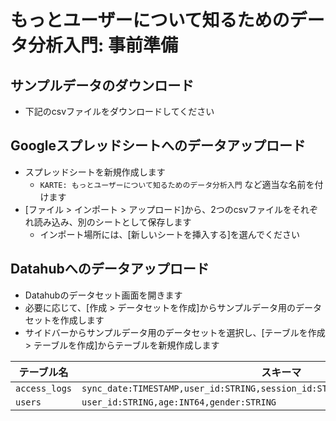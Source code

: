 # もっとユーザーについて知るためのデータ分析入門: 事前準備
## サンプルデータのダウンロード
- 下記のcsvファイルをダウンロードしてください

## Googleスプレッドシートへのデータアップロード
- スプレッドシートを新規作成します
    - `KARTE: もっとユーザーについて知るためのデータ分析入門` など適当な名前を付けます
- [ファイル > インポート > アップロード]から、2つのcsvファイルをそれぞれ読み込み、別のシートとして保存します
    - インポート場所には、[新しいシートを挿入する]を選んでください

## Datahubへのデータアップロード
- Datahubのデータセット画面を開きます
- 必要に応じて、[作成 > データセットを作成]からサンプルデータ用のデータセットを作成します
- サイドバーからサンプルデータ用のデータセットを選択し、[テーブルを作成 > テーブルを作成]からテーブルを新規作成します

テーブル名 | スキーマ
-- | --
`access_logs` | `sync_date:TIMESTAMP,user_id:STRING,session_id:STRING,origin:STRING,path:STRING`
`users` | `user_id:STRING,age:INT64,gender:STRING`
